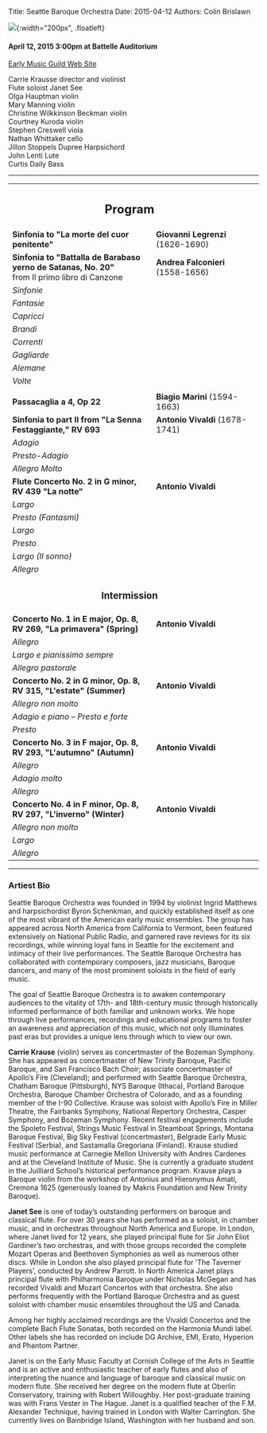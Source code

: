 Title: Seattle Baroque Orchestra
Date: 2015-04-12
Authors: Colin Brislawn

![ ]({filename}/images/SeattleBaroque300.jpg){:width="200px", .floatleft}

#### April 12, 2015 3:00pm at Battelle Auditorium

[Early Music Guild Web Site](http://www.earlymusicguild.org/tickets/seattlebaroqueorchestra/)

Carrie Krausse director and violinist <br/>
Flute soloist Janet See <br/>
Olga Hauptman violin <br/>
Mary Manning violin <br/>
Christine Wilkkinson Beckman violin <br/>
Courtney Kuroda violin <br/>
Stephen Creswell viola <br/>
Nathan Whittaker cello <br/>
Jillon Stoppels Dupree Harpsichord <br/>
John Lenti Lute <br/>
Curtis Daily Bass

---

<table width="800" align="center">
<tr>
<td align="center" colspan="2"><h2>Program</h2></td><td></td>
</tr>
<tr>
  <td width="480"><b>Sinfonia to "La morte del cuor penitente" </b></td>
  <td width="320" class="right"><b>Giovanni Legrenzi</b> (1626-1690)</td>
</tr>
<tr>
  <td><b>Sinfonia to "Battalla de Barabaso yerno de Satanas, No. 20" </b><br>  from Il primo libro di Canzone</td>
  <td class="right"><b>Andrea Falconieri</b> (1558-1656)</td>
</tr>
<tr>
  <td class="smallindent"><i>Sinfonie</i></td>
  <td></td>
</tr>
<tr>
  <td class="smallindent"><i>Fantasie</i></td>
  <td></td>
</tr>
<tr>
  <td class="smallindent"><i>Capricci</i></td>
  <td></td>
</tr>
<tr>
  <td class="smallindent"><i>Brandi</i></td>
  <td></td>
</tr>
<tr>
  <td class="smallindent"><i>Correnti</i></td>
  <td></td>
</tr>
<tr>
  <td class="smallindent"><i>Gagliarde</i></td>
  <td></td>
</tr>
<tr>
  <td class="smallindent"><i>Alemane</i></td>
  <td></td>
</tr>
<tr>
  <td class="smallindent"><i>Volte</i></td>
  <td></td>
</tr>
<tr><td></td></tr>
<tr>
  <td width="480"><b>Passacaglia a 4, Op 22</b></td>
  <td width="320" class="right"><b>Biagio Marini</b> (1594-1663)</td>
</tr>
<tr>
  <td width="480"><b>Sinfonia to part II from "La Senna Festaggiante," RV 693</b></td>
  <td width="320" class="right"><b>Antonio Vivaldi</b> (1678-1741)</td>
</tr>
<tr>
  <td class="smallindent"><i>Adagio</i></td>
  <td></td>
</tr>
<tr>
  <td class="smallindent"><i>Presto-Adagio</i></td>
  <td></td>
</tr>
<tr>
  <td class="smallindent"><i>Allegro Molto</i></td>
  <td></td>
</tr>
<tr>
  <td width="480"><b>Flute Concerto No. 2 in G minor, RV 439 "La notte"</b></td>
  <td width="320" class="right"><b>Antonio Vivaldi</b></td>
</tr>
<tr>
  <td class="smallindent"><i>Largo</i></td>
  <td></td>
</tr>
<tr>
  <td class="smallindent"><i>Presto (Fantasmi)</i></td>
  <td></td>
</tr>
<tr>
  <td class="smallindent"><i>Largo</i></td>
  <td></td>
</tr>
<tr>
  <td class="smallindent"><i>Presto</i></td>
  <td></td>
</tr>
<tr>
  <td class="smallindent"><i>Largo (Il sonno)</i></td>
  <td></td>
</tr>
<tr>
  <td class="smallindent"><i>Allegro</i></td>
  <td></td>
</tr>
<tr>
	<td align="center" colspan="2"><h3>Intermission</h3></td><td></td>
</tr>
<tr>
  <td width="480"><b>Concerto No. 1 in E major, Op. 8, RV 269, "La primavera" (Spring)</b></td>
  <td width="320" class="right"><b>Antonio Vivaldi</b></td>
</tr>
<tr>
  <td class="smallindent"><i>Allegro</i></td>
  <td></td>
</tr>
<tr>
  <td class="smallindent"><i>Largo e pianissimo sempre</i></td>
  <td></td>
</tr>
<tr>
  <td class="smallindent"><i>Allegro pastorale</i></td>
  <td></td>
</tr>
<tr>
  <td width="480"><b>Concerto No. 2 in G minor, Op. 8, RV 315, "L'estate" (Summer)<b></td>
  <td width="320" class="right"><b>Antonio Vivaldi</b></td>
</tr>
<tr>
  <td class="smallindent"><i>Allegro non molto</i></td>
  <td></td>
</tr>
<tr>
  <td class="smallindent"><i>Adagio e piano – Presto e forte</i></td>
  <td></td>
</tr>
<tr>
  <td class="smallindent"><i>Presto </i></td>
  <td></td>
</tr>
<tr>
  <td width="480"><b>Concerto No. 3 in F major, Op. 8, RV 293, "L'autumno" (Autumn)</b></td>
  <td width="320" class="right"><b>Antonio Vivaldi</b></td>
</tr>
<tr>
  <td class="smallindent"><i>Allegro</i></td>
  <td></td>
</tr>
<tr>
  <td class="smallindent"><i>Adagio molto</i></td>
  <td></td>
</tr>
<tr>
  <td class="smallindent"><i>Allegro</i></td>
  <td></td>
</tr>
<tr>
  <td width="480"><b>Concerto No. 4 in F minor, Op. 8, RV 297, "L'inverno" (Winter) </b></td>
  <td width="320" class="right"><b>Antonio Vivaldi</b></td>
</tr>
<tr>
  <td class="smallindent"><i>Allegro non molto</i></td>
  <td></td>
</tr>
<tr>
  <td class="smallindent"><i>Largo</i></td>
  <td></td>
</tr>
<tr>
  <td class="smallindent"><i>Allegro</i></td>
  <td></td>
</tr>
</table>
		
---

### Artiest Bio

Seattle Baroque Orchestra was founded in 1994 by violinist Ingrid Matthews and harpsichordist Byron Schenkman, and quickly established itself as one of the most vibrant of the American early music ensembles. The group has appeared across North America from California to Vermont, been featured extensively on National Public Radio, and garnered rave reviews for its six recordings, while winning loyal fans in Seattle for the excitement and intimacy of their live performances. The Seattle Baroque Orchestra has collaborated with contemporary composers, jazz musicians, Baroque dancers, and many of the most prominent soloists in the field of early music.

The goal of Seattle Baroque Orchestra is to awaken contemporary audiences to the vitality of 17th- and 18th-century music through historically informed performance of both familiar and unknown works. We hope through live performances, recordings and educational programs to foster an awareness and appreciation of this music, which not only illuminates past eras but provides a unique lens through which to view our own.

**Carrie Krause** (violin) serves as concertmaster of the Bozeman Symphony. She has appeared as concertmaster of New Trinity Baroque, Pacific Baroque, and San Francisco Bach Choir; associate concertmaster of Apollo’s Fire (Cleveland); and performed with Seattle Baroque Orchestra, Chatham Baroque (Pittsburgh), NYS Baroque (Ithaca), Portland Baroque Orchestra, Baroque Chamber Orchestra of Colorado, and as a founding member of the I-90 Collective. Krause was soloist with Apollo’s Fire in Miller Theatre, the Fairbanks Symphony, National Repertory Orchestra, Casper Symphony, and Bozeman Symphony. Recent festival engagements include the Spoleto Festival, Strings Music Festival in Steamboat Springs, Montana Baroque Festival, Big Sky Festival (concertmaster), Belgrade Early Music Festival (Serbia), and Sastamalla Gregoriana (Finland). Krause studied music performance at Carnegie Mellon University with Andres Cardenes and at the Cleveland Institute of Music. She is currently a graduate student in the Juilliard School’s historical performance program. Krause plays a Baroque violin from the workshop of Antonius and Hieronymus Amati, Cremona 1625 (generously loaned by Makris Foundation and New Trinity Baroque).

**Janet See** is one of today’s outstanding performers on baroque and classical flute. For over 30 years she has performed as a soloist, in chamber music, and in orchestras throughout North America and Europe. In London, where Janet lived for 12 years, she played principal flute for Sir John Eliot Gardiner’s two orchestras, and with those groups recorded the complete Mozart Operas and Beethoven Symphonies as well as numerous other discs. While in London she also played principal flute for 'The Taverner Players', conducted by Andrew Parrott. In North America Janet plays principal flute with Philharmonia Baroque under Nicholas McGegan and has recorded Vivaldi and Mozart Concertos with that orchestra. She also performs frequently with the Portland Baroque Orchestra and as guest soloist with chamber music ensembles throughout the US and Canada.

Among her highly acclaimed recordings are the Vivaldi Concertos and the complete Bach Flute Sonatas, both recorded on the Harmonia Mundi label. Other labels she has recorded on include DG Archive, EMI, Erato, Hyperion and Phantom Partner.

Janet is on the Early Music Faculty at Cornish College of the Arts in Seattle and is an active and enthusiastic teacher of early flutes and also of interpreting the nuance and language of baroque and classical music on modern flute. She received her degree on the modern flute at Oberlin Conservatory, training with Robert Willoughby. Her post-graduate training was with Frans Vester in The Hague. Janet is a qualified teacher of the F.M. Alexander Technique, having trained in London with Walter Carrington. She currently lives on Bainbridge Island, Washington with her husband and son. 
